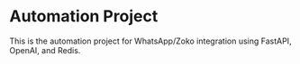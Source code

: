 # Automation Project

This is the automation project for WhatsApp/Zoko integration using FastAPI, OpenAI, and Redis. 